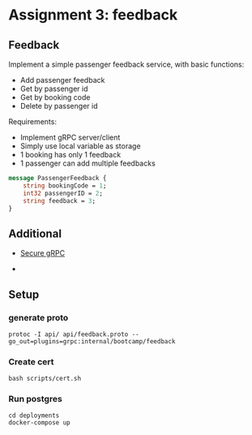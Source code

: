 # Assignment 3: feedback

## Feedback
Implement a simple passenger feedback service, with basic functions:

* Add passenger feedback
* Get by passenger id
* Get by booking code
* Delete by passenger id

Requirements:

* Implement gRPC server/client
* Simply use local variable as storage
* 1 booking has only 1 feedback
* 1 passenger can add multiple feedbacks

```proto
message PassengerFeedback {
    string bookingCode = 1;
    int32 passengerID = 2;
    string feedback = 3;
}
```
## Additional

* [Secure gRPC](https://bbengfort.github.io/programmer/2017/03/03/secure-grpc.html)

* 

## Setup

### generate proto

```shell script
protoc -I api/ api/feedback.proto --go_out=plugins=grpc:internal/bootcamp/feedback
```

### Create cert

```shell script
bash scripts/cert.sh
```

### Run postgres
```shell script
cd deployments
docker-compose up
```